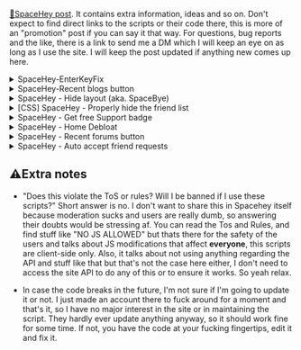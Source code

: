 [🔗SpaceHey post](https://blog.spacehey.com/entry?id=797632). It contains extra information, ideas and so on. Don't expect to find direct links to the scripts or their code there, this is more of an "promotion" post if you can say it that way. For questions, bug reports and the like, there is a link to send me a DM which I will keep an eye on as long as I use the site. I will keep the post updated if anything new comes up here.

<details>
<summary>SpaceHey-EnterKeyFix</summary>

UserScript that allows you to send a chat message by pressing the "enter" key instead of using SpaceHey default crap.

### How
- I used the default FireFox tools to check the JavaScript used by the chat client to find out a few things and the rest is just basic shit.

### Why
- I'm fucking tired of clicking the SEND icon or having to press CTRL+ENTER all the time. Decent, normal websites let you press Enter to send the message, but SpaceHey seems to like being a prick. Now you can type anything to any user, then press ENTER, and the message will be sent. You can still make a new line of text by holding SHIFT and then ENTER.

### Install

- If you are not dumb or blind, I think you can assume with common sense that you can open the file called "[spaceheyshit.user.js](https://github.com/CostaCiruela/SpaceHey-EnterKeyFix/raw/main/spaceheyshit.user.js)" and install it with some extension like Tampermonkey or similar. You can also copy the code from the file and add it manually.
</details>
<details>
<summary>SpaceHey-Recent blogs button</summary>
UserScript that adds a clock button button next to "Blog". Click it and will take you to Recent blogs.

### How
- Basic redirect shit, no need to explain. I added comments to the code so you bitches can stop crying about "bwah bwah what if this is malware". My brother in christ you can literally see the code HERE and wathever script addon you are using.

### Why
- Fucking tired of having to click BLOGS *then* RECENT. Top entries are shit full of drama and dumb kids. SpaceHey owners for some fucking reason they split the site into sub-domains and urls and make you have to go to page after page for basic things. So trying to fix that, at least the blogs part.

### Install

- Same method. Install "[AddRecentblogButton.user.js](https://github.com/CostaCiruela/SpaceHey-CrapFix/raw/main/AddRecentblogButton.user.js)". You can also copy the code from the file and add it manually.
</details>

<details>
<summary>SpaceHey - Hide layout (aka. SpaceBye)</summary>
UserScript that can hide most of custom CSS, i.e. layouts.

### How
- Just CSS rules, mainly. Most of CSS and HTML the user puts in "About Me" should be hidden. This includes (but not limited to) custom cursor, snowflakes, pfp animations or custom shapes, custom backgrounds, custom color, and custom overlays. Not sure about embeds or audio files. NOTE: This script will not prevent the loading of any extra resources (be it the css itself or images). The CSS itself will be loaded successfully, and then this script will be applied (it has a two second delay). Why? Simple, this is not a content blocker but simply a hider. The user custom css must load successfully before it can be hidden or it may fail.

### Why
- No sad backstory here, this was just a test. I know this is like a blasphemy against the entire profile custom stuff. I will not add any specific button or function within the website itself to enable or disable this, so you must handle it from your userscript manager.

### Install

- Same method. Install "[spacebye_hidecss.user.js](https://github.com/CostaCiruela/SpaceHey-CrapFix/raw/main/spacebye_hidecss.user.js)". You can also copy the code from the file and add it manually.
</details>
<details>
<summary>[CSS] SpaceHey - Properly hide the friend list</summary>
Basic CSS to properly hide your friend list.

### How
- Ok, this is extremely basic but it simply allows you to hide your friends list with CSS, including: The section itself, number of friends, names and pfps, and so on.

### Why
- All the current codes I found are either incomplete, or they don't work to hide number of friends, pfps, or they remove the entire friends section INCLUDING comments, which is not the idea here.

### Usage

- Paste the [CSS](https://github.com/CostaCiruela/SpaceHey-CrapFix/raw/main/hidefriendlist.css) code while editing your profile in "About Me".
</details>
<details>
<summary>SpaceHey - Get free Support badge</summary>
Locally add a support badge to profiles. Visual thing only.

### How
- Basically it adds the support badge element to your profile, but locally. It will be saved on the profiles you add it to. Other users can't see the badge, this is just a visual thing and, again, local. You can add the badge with CTRL+0. I haven't added a way to revert it due to laziness and it doesn't work on profiles with custom user IDs, only those with numeric ones. **Expect bugs, this was highly experimental.**

### Why
- Holy fuck this one almost made me lose my sanity I hate JS I swear to god. It's just a test that I started for fun and almost stopped in the middle because I couldn't get decent results.

### Install

- Same method. Install "[freesupportbadge.user.js](https://github.com/CostaCiruela/SpaceHey-CrapFix/raw/main/freesupportbadge.user.js)". You can also copy the code from the file and add it manually.
</details>
<details>
<summary>SpaceHey - Home Debloat</summary>
Hide certain "home" page useless shit.

### How
- Basic hider stuff.

### Why
- The homepage is full of crap that does not concern the user. By installing this script, you can hide things related to donations and merchandise while keeping the important announcements. It removes the "My URL" part, because you can literally see it in the "View Profile" button below. It will hide the "latest entries" part in case you have not posted any blog. Overall, this will make the homepage more compact and cleaner.

### Install

- Same method. Install "[spaceheyhomedebloat.user.js](https://github.com/CostaCiruela/SpaceHey-CrapFix/raw/main/spaceheyhomedebloat.user.js)". You can also copy the code from the file and add it manually.
</details>

<details>
<summary>SpaceHey - Recent forums button</summary>
UserScript that adds a clock button button next to each forum category. Click it and will take you to Recent forum section.

### How
- Basically the code automatically detects the URL and categories on the forum, and adds the recent part and so on. This one was a bit tricky because for some reason, the stupid useless fucking idiots added basically EVERYTHING inside h3.

### Why
- I had this in mind since I added the recent blog button.

### Install

- Same method. Install "[recentbutton_forums.user.js](https://github.com/CostaCiruela/SpaceHey-CrapFix/raw/main/recentbutton_forums.user.js)". You can also copy the code from the file and add it manually.
</details>
<details>
<summary>SpaceHey - Auto accept friend requests</summary>
aka. SpaceHeyFriendAdd JS Edition. UserScript that accepts all friend requests for u.

### How
- This will "click" the "Accept all requests" button at your requests page when you visit it automatically when you have one or more requests. At first, I was trying to match the og Python code, to be as faithful to the original idea as possible, and although I achieved decent results, it didn't work correctly with more than one request. I made this instead, which is easier.

### Why
- I had from the beginning the idea to adapt their code to a userscript, because I found it interesting, and it's one of the few real, original projects that are not a layout dump spamming here on github. This is an adaptation of the original [acatron code](https://github.com/acatron/SpaceHeyFriendAdd). Basically, it fulfils the same function, although it doesn't have the same features (for example, I have omitted the automatic page reloading). *I must thank a close friend who I annoyed to help me in testing this.*

### Install

- Same method. Install "[auto_acceptfriendsrequests.user.js](https://github.com/CostaCiruela/SpaceHey-CrapFix/raw/main/auto_acceptfriendsrequests.user.js)". You can also copy the code from the file and add it manually.
</details>

## ⚠Extra notes

- "Does this violate the ToS or rules? Will I be banned if I use these scripts?" Short answer is no. I don't want to share this in Spacehey itself because moderation sucks and users are really dumb, so answering their doubts would be stressing af. You can read the Tos and Rules, and find stuff like "NO JS ALLOWED" but thats there for the safety of the users and talks about JS modifications that affect **everyone**, this scripts are client-side only. Also, it talks about not using anything regarding the API and stuff like that but that's not the case here either, I don't need to access the site API to do any of this or to ensure it works. So yeah relax.

- In case the code breaks in the future, I'm not sure if I'm going to update it or not. I just made an account there to fuck around for a moment and that's it, so I have no major interest in the site or in maintaining the script. They hardly ever update anything anyway, so it should work fine for some time. If not, you have the code at your fucking fingertips, edit it and fix it.
